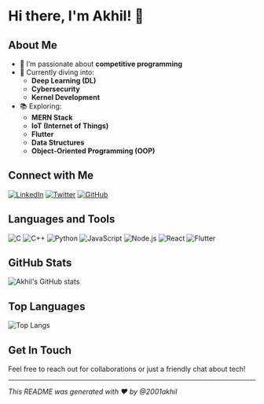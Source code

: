 # Hi there, I'm Akhil! 👋

## About Me
- 👀 I’m passionate about **competitive programming**
- 🌱 Currently diving into:
  - **Deep Learning (DL)**
  - **Cybersecurity**
  - **Kernel Development**
- 📚 Exploring:
  - **MERN Stack**
  - **IoT (Internet of Things)**
  - **Flutter**
  - **Data Structures**
  - **Object-Oriented Programming (OOP)**

## Connect with Me
[![LinkedIn](https://img.shields.io/badge/LinkedIn-0077B5?style=for-the-badge&logo=linkedin&logoColor=white)](https://www.linkedin.com/in/yourprofile)
[![Twitter](https://img.shields.io/badge/Twitter-1DA1F2?style=for-the-badge&logo=twitter&logoColor=white)](https://twitter.com/yourprofile)
[![GitHub](https://img.shields.io/badge/GitHub-100000?style=for-the-badge&logo=github&logoColor=white)](https://github.com/2001akhil)

## Languages and Tools
![C](https://img.shields.io/badge/C-00599C?style=for-the-badge&logo=c&logoColor=white)
![C++](https://img.shields.io/badge/C%2B%2B-00599C?style=for-the-badge&logo=c%2B%2B&logoColor=white)
![Python](https://img.shields.io/badge/Python-3776AB?style=for-the-badge&logo=python&logoColor=white)
![JavaScript](https://img.shields.io/badge/JavaScript-F7DF1E?style=for-the-badge&logo=javascript&logoColor=black)
![Node.js](https://img.shields.io/badge/Node.js-339933?style=for-the-badge&logo=nodedotjs&logoColor=white)
![React](https://img.shields.io/badge/React-20232A?style=for-the-badge&logo=react&logoColor=61DAFB)
![Flutter](https://img.shields.io/badge/Flutter-02569B?style=for-the-badge&logo=flutter&logoColor=white)

## GitHub Stats
![Akhil's GitHub stats](https://github-readme-stats.vercel.app/api?username=2001akhil&show_icons=true&theme=radical)

## Top Languages
![Top Langs](https://github-readme-stats.vercel.app/api/top-langs/?username=2001akhil&layout=compact&theme=radical)



## Get In Touch
Feel free to reach out for collaborations or just a friendly chat about tech!

---

_This README was generated with ❤️ by @2001akhil_
